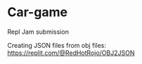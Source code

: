 # Car-game
Repl Jam submission

Creating JSON files from obj files:
https://replit.com/@RedHotRojo/OBJ2JSON
